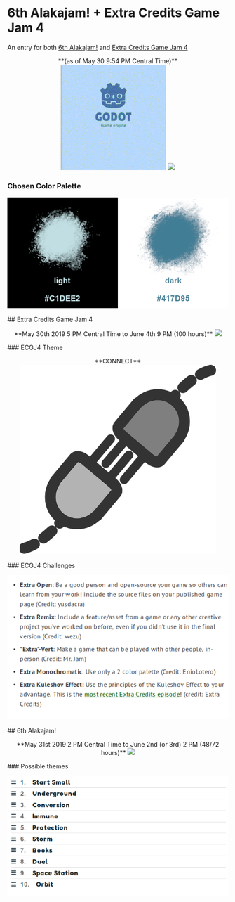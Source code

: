 # 6th Alakajam! + Extra Credits Game Jam 4
An entry for both [6th Alakajam!](https://alakajam.com/6th-alakajam/announcements) and [Extra Credits Game Jam 4](https://itch.io/jam/extra-credits-game-jam-4)

<p align="center">
**(as of May 30 9:54 PM Central Time)**

<img src="https://github.com/Raccoon-JS/Alakajam-plus-Extra-Credits/blob/master/small-Alakajam-game-intro.gif">

<img src="https://i.imgur.com/EzFgM2G.png?2">
</p>

### Chosen Color Palette
<p align="center">
<img src="https://github.com/Raccoon-JS/Alakajam-plus-Extra-Credits/blob/master/color-palettes/two_color_palette_reference_2.png">
</p>
## Extra Credits Game Jam 4
<p align="center">
**May 30th 2019 5 PM Central Time to June 4th 9 PM (100 hours)**

<img src="https://i.imgur.com/JiLZqQF.png?1">
</p>
### ECGJ4 Theme
<p align="center">
**CONNECT**

<img src="https://github.com/Raccoon-JS/Alakajam-plus-Extra-Credits/blob/master/connection.png">
</p>
### ECGJ4 Challenges
<p align="center">
<img src="https://github.com/Raccoon-JS/Alakajam-plus-Extra-Credits/blob/master/ec-challenges.png">
</p>
## 6th Alakajam!
<p align="center">
**May 31st 2019 2 PM Central Time to June 2nd (or 3rd) 2 PM (48/72 hours)**

<img src="https://i.imgur.com/0SPtSQA.png?1">
</p>
### Possible themes
<p align = "center">
<img src="https://github.com/Raccoon-JS/Alakajam-plus-Extra-Credits/blob/master/shortlist_alakajam_themes.png">
</p>
